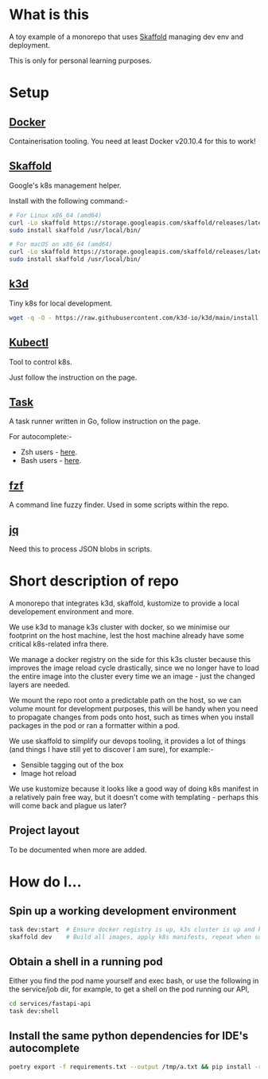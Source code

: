 # What is this

A toy example of a monorepo that uses [Skaffold](https://skaffold.dev/) managing dev env and deployment.

This is only for personal learning purposes.

# Setup

## [Docker](https://docs.docker.com/get-docker/)

Containerisation tooling. You need at least Docker v20.10.4 for this to work!

## [Skaffold](https://skaffold.dev/)

Google's k8s management helper.

Install with the following command:-

```bash
# For Linux x86_64 (amd64)
curl -Lo skaffold https://storage.googleapis.com/skaffold/releases/latest/skaffold-linux-amd64 && \
sudo install skaffold /usr/local/bin/

# For macOS on x86_64 (amd64)
curl -Lo skaffold https://storage.googleapis.com/skaffold/releases/latest/skaffold-darwin-amd64 && \
sudo install skaffold /usr/local/bin/
```

## [k3d](https://k3d.io/)

Tiny k8s for local development.

```bash
wget -q -O - https://raw.githubusercontent.com/k3d-io/k3d/main/install.sh | bash
```

## [Kubectl](https://kubernetes.io/docs/tasks/tools/)

Tool to control k8s.

Just follow the instruction on the page.

## [Task](https://taskfile.dev/#/installation)

A task runner written in Go, follow instruction on the page.

For autocomplete:-

- Zsh users - [here](https://github.com/sawadashota/go-task-completions).
- Bash users - [here](https://github.com/bfarayev/task/blob/feature/autocomplete/completion/task.bash).


## [fzf](https://github.com/junegunn/fzf)

A command line fuzzy finder. Used in some scripts within the repo.

## [jq](https://stedolan.github.io/jq/download/)

Need this to process JSON blobs in scripts. 

# Short description of repo

A monorepo that integrates k3d, skaffold, kustomize to provide a local developement environment and more.

We use k3d to manage k3s cluster with docker, so we minimise our footprint on the host machine, lest the host machine already have some critical k8s-related infra there.

We manage a docker registry on the side for this k3s cluster because this improves the image reload cycle drastically, since we no longer have to load the entire image into the cluster every time we an image - just the changed layers are needed.

We mount the repo root onto a predictable path on the host, so we can volume mount for development purposes, this will be handy when you need to propagate changes from pods onto host, such as times when you install packages in the pod or ran a formatter within a pod.

We use skaffold to simplify our devops tooling, it provides a lot of things (and things I have still yet to discover I am sure), for example:-

- Sensible tagging out of the box
- Image hot reload

We use kustomize because it looks like a good way of doing k8s manifest in a relatively pain free way, but it doesn't come with templating - perhaps this will come back and plague us later?

## Project layout 

To be documented when more are added.

# How do I...

## Spin up a working development environment

```bash
task dev:start  # Ensure docker registry is up, k3s cluster is up and kube-context is correct
skaffold dev    # Build all images, apply k8s manifests, repeat when source changes
```

## Obtain a shell in a running pod

Either you find the pod name yourself and exec bash, or use the following in the service/job dir, for example, to get a shell on the pod running our API,

```bash
cd services/fastapi-api
task dev:shell
```

## Install the same python dependencies for IDE's autocomplete

```bash
poetry export -f requirements.txt --output /tmp/a.txt && pip install -r /tmp/a.txt
```
